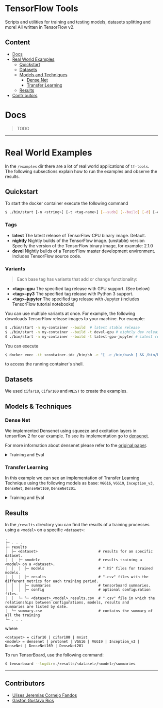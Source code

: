 # TensorFlow Tools

Scripts and utilities for training and testing models, datasets splitting and more! All written in TensorFlow v2.

## Content

- [Docs](#docs)
- [Real World Examples](#usage-examples)
    - [Quickstart](#quickstart)
    - [Datasets](#datasets)
    - [Models and Techniques](#models-&-techniques)
        - [Dense Net](#dense-net)
        - [Transfer Learning](#transfer-learning)
    - [Results](#results)
- [Contributors](#contributors)

# Docs

> TODO

* * *

# Real World Examples

In the `/examples` dir there are a lot of real world applications of `tf-tools`. The following subsections explain how to run the examples and observe the results.

## Quickstart

To start the docker container execute the following command

```sh
$ ./bin/start [-n <string>] [-t <tag-name>] [--sudo] [--build] [-d] [-c <command>]
```

### Tags

- **latest**	The latest release of TensorFlow CPU binary image. Default.
- **nightly**	Nightly builds of the TensorFlow image. (unstable)
version	Specify the version of the TensorFlow binary image, for example: 2.1.0
- **devel**	Nightly builds of a TensorFlow master development environment. Includes TensorFlow source code.

### Variants

> Each base tag has variants that add or change functionality:

- **\<tag\>-gpu**	The specified tag release with GPU support. (See below)
- **\<tag\>-py3**	The specified tag release with Python 3 support.
- **\<tag\>-jupyter**	The specified tag release with Jupyter (includes TensorFlow tutorial notebooks)

You can use multiple variants at once. For example, the following downloads TensorFlow release images to your machine. For example:

```sh
$ ./bin/start -n my-container --build  # latest stable release
$ ./bin/start -n my-container --build -t devel-gpu # nightly dev release w/ GPU support
$ ./bin/start -n my-container --build -t latest-gpu-jupyter # latest release w/ GPU support and Jupyter
```

You can execute

```sh
$ docker exec -it <container-id> /bin/sh -c "[ -e /bin/bash ] && /bin/bash || /bin/sh"
```
to access the running container's shell.

## Datasets

We used `Cifar10`, `Cifar100` and `MNIST` to create the examples.

## Models & Techniques

### Dense Net

We implemented Densenet using squeeze and excitation layers in tensorflow 2 for our example. To see its implementation go to [densenet](https://github.com/okason97/DenseNet-Tensorflow2).

For more information about densenet please refer to the [original paper](https://arxiv.org/abs/1608.06993).

<details><summary>Training and Eval</summary>

#### Training

Run the following command to run training on `<config>` with default parameters.

```sh
$ ./bin/run --model densenet --mode train --config <config>
```

`<config> = cifar10 | cifar100 | mnist`

#### Evaluating

To run evaluation on a specific dataset

```sh
$ ./bin/run --model densenet --mode eval --config <config>
```

`<config> = cifar10 | cifar100 | mnist`
</details>

### Transfer Learning

In this example we can see an implementation of Transfer Learning Technique using the following models
as base: `VGG16`, `VGG19`, `Inception_v3`, `DenseNet`, `DenseNet169`, `DenseNet201`.

<details><summary>Training and Eval</summary>

#### Training

Run the following command to run training on `<config>` with default parameters.

```sh
$ ./bin/run --tl --model <model> --mode train --config <config>
```

```
<model> = VGG16 | VGG19 | Inception_v3 | DenseNet | DenseNet169 | DenseNet201
<config> = cifar10 | cifar100 | mnist
```
#### Evaluating

To run evaluation on a specific dataset

```sh
$ ./bin/run --tl --model <model> --mode eval --config <config>
```

```
<model> = VGG16 | VGG19 | Inception_v3 | DenseNet | DenseNet169 | DenseNet201
<config> = cifar10 | cifar100 | mnist
```
</details>

## Results

In the `/results` directory you can find the results of a training processes using a `<model>` on a specific `<dataset>`:

```
.
├─ . . .
├─ results
│  ├─ <dataset>                            # results for an specific dataset.
│  │  ├─ <model>                           # results training a <model> on a <dataset>.
│  │  │  ├─ models                         # ".h5" files for trained models.
│  │  │  ├─ results                        # ".csv" files with the different metrics for each training period.
│  │  │  ├─ summaries                      # tensorboard summaries.
│  │  │  ├─ config                         # optional configuration files.
│  │  └─ └─ <dataset>_<model>_results.csv  # ".csv" file in which the relationships between configurations, models, results and 
summaries are listed by date.
│  └─ summary.csv                          # contains the summary of all the training
└─ . . .
```

where

```
<dataset> = cifar10 | cifar100 | mnist
<model> = densenet | protonet | VGG16 | VGG19 | Inception_v3 | DenseNet | DenseNet169 | DenseNet201
```

To run TensorBoard, use the following command:

```sh
$ tensorboard --logdir=./results/<dataset>/<model>/summaries
```

* * *

## Contributors

- [Ulises Jeremias Cornejo Fandos](https://github.com/ulises-jeremias)
- [Gastón Gustavo Rios](https://github.com/okason97)
